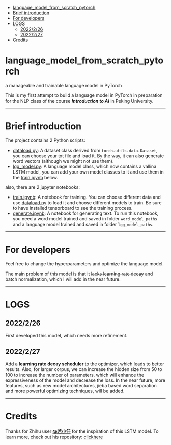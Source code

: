- [language_model_from_scratch_pytorch](#language_model_from_scratch_pytorch)
- [Brief introduction](#brief-introduction)
- [For developers](#for-developers)
- [LOGS](#logs)
  - [2022/2/26](#2022226)
  - [2022/2/27](#2022227)
- [Credits](#credits)
# language_model_from_scratch_pytorch
a manageable and trainable language model in PyTorch

This is my first attempt to build a language model in PyTorch in preparation for the NLP class of the course ***Introduction to AI*** in Peking University.

- - -
# Brief introduction
The project contains 2 Python scripts:
- [dataload.py](dataload.py): A dataset class derived from `torch.utils.data.Dataset`, you can choose your txt file and load it. By the way, it can also generate word vectors (although we might not use them).
- [lgg_model.py](lgg_model.py): A language model class, which now contains a vallina LSTM model, you can add your own model classes to it and use them in the [train.ipynb](train.ipynb) below.

also, there are 2 jupyter notebooks:
- [train.ipynb](train.ipynb): A notebook for training. You can choose different data and use [dataload.py](dataload.py) to load it and choose different models to train. Be sure to have installed tensorboard to see the training process.
- [generate.ipynb](generate.ipynb): A notebook for generating text. To run this notebook, you need a word model trained and saved in folder `word_model_paths` and a language model trained and saved in folder `lgg_model_paths`.

- - - 
# For developers
Feel free to change the hyperparameters and optimize the language model.

The main problem of this model is that it ~~lacks learning rate decay~~ and batch normalization, which I will add in the near future.

- - -
# LOGS
## 2022/2/26
First developed this model, which needs more refinement.
## 2022/2/27
Add a **learning rate decay scheduler** to the optimizer, which leads to better results.
Also, for larger corpus, we can increase the hidden size from 50 to 100 to increase the number of parameters, which will enhance the expressiveness of the model and decrease the loss.
In the near future, more features, such as new model architectures, jieba based word separation and more powerful optimizing techniques, will be added.

- - -
# Credits
Thanks for Zhihu user **[@若小仟](https://www.zhihu.com/people/bing-feng-ruo-qian)** for the inspiration of this LSTM model.
To learn more, check out his repository: [clickhere](https://github.com/hhiim/Lacan)